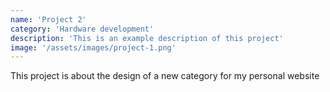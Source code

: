 ```yaml
---
name: 'Project 2'
category: 'Hardware development'
description: 'This is an example description of this project'
image: '/assets/images/project-1.png'
---
```


This project is about the design of a new category for my personal website
